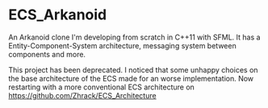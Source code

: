 # ECS_Arkanoid
An Arkanoid clone I'm developing from scratch in C++11 with SFML. It has a Entity-Component-System architecture, messaging system between components and more.

This project has been deprecated. I noticed that some unhappy choices on the base architecture of the ECS made for an worse implementation.
Now restarting with a more conventional ECS architecture on https://github.com/Zhrack/ECS_Architecture
